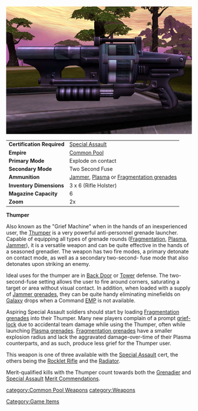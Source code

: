 ![](../images/Thumper.jpg "Thumper.jpg")

|                            |                                                                                                                |
| -------------------------- | -------------------------------------------------------------------------------------------------------------- |
| **Certification Required** | [Special Assault](../certifications/Special_Assault.md)                                                                          |
| **Empire**                 | [Common Pool](../terminology/Common_Pool.md)                                                                                  |
| **Primary Mode**           | Explode on contact                                                                                             |
| **Secondary Mode**         | Two Second Fuse                                                                                                |
| **Ammunition**             | [Jammer](Jammer_Grenade.md), [Plasma](Plasma_grenade.md) or [Fragmentation grenades](Fragmentation_grenade.md) |
| **Inventory Dimensions**   | 3 x 6 (Rifle Holster)                                                                                          |
| **Magazine Capacity**      | 6                                                                                                              |
| **Zoom**                   | 2x                                                                                                             |

**Thumper**

Also known as the "Grief Machine" when in the hands of an inexperienced
user, the [Thumper](Thumper.md) is a very powerful
anti-personnel grenade launcher. Capable of equipping all types of
grenade rounds ([Fragmentation](Fragmentation_grenade.md),
[Plasma](Plasma_grenade.md),
[Jammer](Jammer_Grenade.md)), it is a versatile weapon and can
be quite effective in the hands of a seasoned grenadier. The weapon has
two fire modes, a primary detonate on contact mode, as well as a
secondary two-second- fuse mode that also detonates upon striking an
enemy.

Ideal uses for the thumper are in [Back Door](../locations/Back_Door.md) or
[Tower](../Towers.md) defense. The two-second-fuse setting allows
the user to fire around corners, saturating a target or area without
visual contact. In addition, when loaded with a supply of [Jammer
grenades](Jammer_Grenade.md), they can be quite handy
eliminating minefields on [Galaxy](../vehicles/Galaxy.md) drops when a
Command [EMP](../commands/EMP.md) is not available.

Aspiring Special Assault soldiers should start by loading [Fragmentation
grenades](Fragmentation_grenade.md) into their Thumper. Many new
players complain of a prompt [grief-lock](../terminology/Grief_points.md) due to
accidental team damage while using the Thumper, often while launching
[Plasma grenades](Plasma_grenade.md). [Fragmentation
grenades](Fragmentation_grenade.md) have a smaller explosion
radius and lack the aggravated damage-over-time of their Plasma
counterparts, and as such, produce less grief for the Thumper user.

This weapon is one of three available with the [Special
Assault](../certifications/Special_Assault.md) cert, the others being the [Rocklet
Rifle](Rocklet_Rifle.md) and the
[Radiator](Radiator.md).

Merit-qualified kills with the Thumper count towards both the
[Grenadier](../merits/Grenadier.md) and [Special
Assault](<Special_Assault_(Merit)>) [Merit
Commendations](../merits/Merit_Commendations.md).

[category:Common Pool Weapons](category:Common_Pool_Weapons.md)
[category:Weapons](category:Weapons.md)

[Category:Game Items](Category:Game_Items.md)
